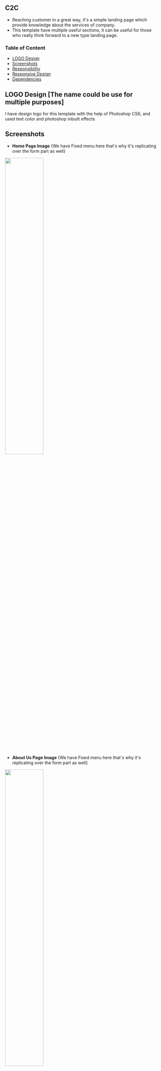 ## C2C
- Reaching customer in a great way, it's a simple landing page which provide knowledge about the services of company.
- This template have multiple useful sections, it can be useful for those who really think forward to a new type landing page.

### Table of Content
- [LOGO Design](#logo-design)
- [Screenshots](#screenshots)
- [Responsibility](#responsibility)
- [Responsive Design](#responsive-design)
- [Dependencies](#dependencies)

## LOGO Design [The name could be use for multiple purposes] 
I have design logo for this template with the help of Photoshop CS6, and used text color and photoshop inbuilt effects

## Screenshots

- **Home Page Image** {We have Fixed menu here that's why it's replicating over the form part as well}

<img src="https://github.com/pras75299/C2C/blob/master/home.png" width="50%" height="50%"/>

- **About Us Page Image** {We have Fixed menu here that's why it's replicating over the form part as well}

<img src="https://github.com/pras75299/C2C/blob/master/about.png" width="50%" height="50%"/>


- **Contact Us Page Image** {We have Fixed menu here that's why it's replicating over the form part as well}

<img src="https://github.com/pras75299/C2C/blob/master/contact.png" width="50%" height="50%"/>

- **Service Page Image** {We have Fixed menu here that's why it's replicating over the form part as well and service page will be the same, if we have multiple services, Only content will change time to time according to need}

<img src="https://github.com/pras75299/C2C/blob/master/servicepage.png" width="50%" height="50%"/>


## Responsibility
- Template Design
- Bug Fixing
- Responsive Design Check
- Cross Browser Compatibility Checking
- UI Design
- Front End Development
- Photoshop Designs
- Logo Design



## Responsive Design
This is a responsive template and it help the web-page to look good on all devices.
It contains multiple reusable components, Use of ````typed.js```` and its text can be change according to need, ````form part can be use in multiple templates````

## Dependencies
- [Jquery](https://code.jquery.com/jquery-3.2.1.min.js) <br/>
- [Bootstrap 3.3](https://getbootstrap.com/docs/3.3/) <br/>
- [Typed js](https://mattboldt.com/demos/typed-js/) <br/>
- [Owl carousel](https://owlcarousel2.github.io/OwlCarousel2/demos/responsive.html) <br/>
- [Wow Js](http://mynameismatthieu.com/WOW/) <br/>
